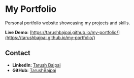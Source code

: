 # My Portfolio

Personal portfolio website showcasing my projects and skills.

**Live Demo:** [https://tarushbajpai.github.io/my-portfolio/](https://tarushbajpai.github.io/my-portfolio/)

## Contact

- **LinkedIn:** [Tarush Bajpai](https://www.linkedin.com/in/tarushbajpai)  
- **GitHub:** [TarushBajpai](https://github.com/TarushBajpai)
